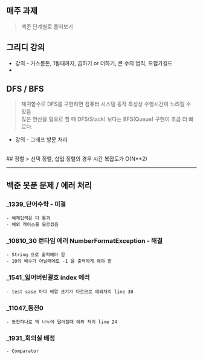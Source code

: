 ##  매주 과제
> 백준  단계별로 풀어보기 

## 그리디 강의
- 강의 - 거스름돈, 1될때까지, 곱하기 or 더하기, 큰 수의 법칙, 모험가길드
- 
## DFS / BFS
> 재귀함수로 DFS를 구현하면 컴퓨터 시스템 동작 특성상 수행시간이 느려질 수 있음 <br/>
> 많은 연산을 필요로 할 때 DFS(Stack) 보다는 BFS(Queue) 구현이 조금 더 빠르다.
- 강의 - 그래프 방문 처리
<br />
## 정렬
> 선택 정렬, 삽입 정렬의 경우 시간 복잡도가 O(N**2)
<hr/>

## 백준 못푼 문제 / 에러 처리
### _1339_단어수학 - 미결
    - 예제입력은 다 통과
    - 예외 케이스를 모르겠음 
### _10610_30 런타임 에러 NumberFormatException - 해결
    - String 으로 출력해야 함 
    - 10의 배수가 아닐때에도 -1 을 출력하게 해야 함
### _1541_잃어버린괄호 index 에러
    - test case 마다 배열 크기가 다르므로 예외처리 line 30
### _11047_동전0
    - 동전하나로 딱 나누어 떨어질때 예외 처리 line 24
### _1931_회의실 배정
    - Comparator
